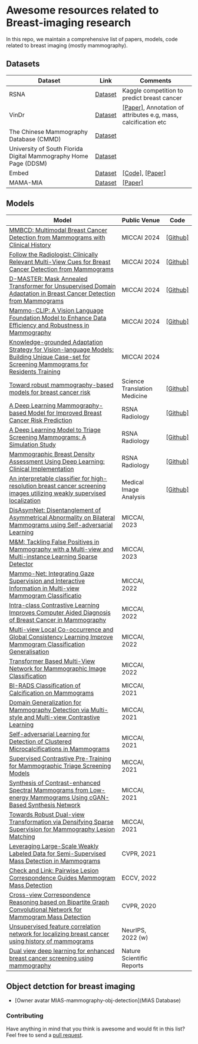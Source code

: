 # Awesome resources related to Breast-imaging research

In this repo, we maintain a comprehensive list of papers, models, code related to breast imaging (mostly mammography).

## Datasets

| Dataset                                                          | Link                                                                                   | Comments                                                                                                                                                                                                                                                        |
|------------------------------------------------------------------|----------------------------------------------------------------------------------------|-----------------------------------------------------------------------------------------------------------------------------------------------------------------------------------------------------------------------------------------------------------------|
| RSNA                                                             | [Dataset](https://www.kaggle.com/competitions/rsna-breast-cancer-detection/data)       | Kaggle competition to predict breast cancer                                                                                                                                                                                                                     |
| VinDr                                                            | [Dataset](https://vindr.ai/datasets/mammo)                                             | [[Paper]](https://www.nature.com/articles/s41597-023-02100-7), Annotation of attributes e.g, mass, calcification etc                                                                                                                                            |
| The Chinese Mammography Database (CMMD)                          | [Dataset](https://wiki.cancerimagingarchive.net/pages/viewpage.action?pageId=70230508) |                                                                                                                                                                                                                                                                 |
| University of South Florida Digital Mammography Home Page (DDSM) | [Dataset](http://www.eng.usf.edu/cvprg/Mammography/Database.html)                      |                                                                                                                                                                                                                                                                 |
| Embed                                                            | [Dataset](https://registry.opendata.aws/emory-breast-imaging-dataset-embed)            | [[Code]](https://github.com/Emory-HITI/EMBED_Open_Data/tree/main), [[Paper]](https://pubs.rsna.org/doi/epdf/10.1148/ryai.220047)                                                                                                                                |
| MAMA-MIA                                                         | [Dataset]((https://www.synapse.org/#!Synapse:syn60868042))                             | [[Paper]](https://www.nature.com/articles/s41597-025-04707-4.epdf?sharing_token=hN0sIYx9xBHLh7Jme-EyqtRgN0jAjWel9jnR3ZoTv0M63MHwznp6osGWQYkRBYGpliGZiX01qKbeQxX3eLsrtFE2lYzbsZB-4iutqAf_t69U3ocfbyrTp7TohGoGXin8B0DSJB8c6XMJcG3YRUWiYD_VkBVPVAbM1IkjluzhEQM%3D) |

## Models

| Model                                                                                                                                                                                                                                                                                    | Public Venue                 | Code                                                          |
|------------------------------------------------------------------------------------------------------------------------------------------------------------------------------------------------------------------------------------------------------------------------------------------|------------------------------|---------------------------------------------------------------|
| [MMBCD: Multimodal Breast Cancer Detection from Mammograms with Clinical History](https://papers.miccai.org/miccai-2024/paper/1311_paper.pdf)                                                                                                                                            | MICCAI 2024                  | [[Github]](https://github.com/Mammo-IITD-AIIMS/MMBCD)         |
| [Follow the Radiologist: Clinically Relevant Multi-View Cues for Breast Cancer Detection from Mammograms](https://papers.miccai.org/miccai-2024/paper/1306_paper.pdf)                                                                                                                    | MICCAI 2024                  | [[Github]](https://github.com/Mammo-IITD-AIIMS/CEN)           |
| [D-MASTER: Mask Annealed Transformer for Unsupervised Domain Adaptation in Breast Cancer Detection from Mammograms](https://papers.miccai.org/miccai-2024/paper/1343_paper.pdf)                                                                                                          | MICCAI 2024                  | [[Github]](https://dmaster-iitd.github.io/webpage/)           |
| [Mammo-CLIP: A Vision Language Foundation Model to Enhance Data Efficiency and Robustness in Mammography](https://arxiv.org/abs/2405.12255)                                                                                                                                              | MICCAI 2024                  | [[Github]](https://github.com/batmanlab/Mammo-CLIP/tree/main) |
| [Knowledge-grounded Adaptation Strategy for Vision-language Models: Building Unique Case-set for Screening Mammograms for Residents Training](https://arxiv.org/abs/2405.19675)                                                                                                          | MICCAI 2024                  |                                                               |
| [Toward robust mammography-based models for breast cancer risk](https://www.science.org/doi/10.1126/scitranslmed.aba4373)                                                                                                                                                                | Science Translation Medicine | [[Github]](https://github.com/yala/OncoNet_Public)            |
| [A Deep Learning Mammography-based Model for Improved Breast Cancer Risk Prediction](https://pubs.rsna.org/doi/full/10.1148/radiol.2019182716)                                                                                                                                           | RSNA Radiology               | [[Github]](https://github.com/yala/OncoNet_Public)            |
| [A Deep Learning Model to Triage Screening Mammograms: A Simulation Study](https://pubs.rsna.org/doi/10.1148/radiol.2019182908)                                                                                                                                                          | RSNA Radiology               | [[Github]](https://github.com/yala/OncoNet_Public)            |                                                                                                                        | RSNA Radiology               | [[paper]](https://registry.opendata.aws/emory-breast-imaging-dataset-embed/), Large scale breast dataset             |
| [Mammographic Breast Density Assessment Using Deep Learning: Clinical Implementation](https://pubs.rsna.org/doi/10.1148/radiol.2018180694)                                                                                                                                               | RSNA Radiology               | [[Github]](https://github.com/yala/OncoNet_Public)            |
| [An interpretable classifier for high-resolution breast cancer screening images utilizing weakly supervised localization](https://www.sciencedirect.com/science/article/pii/S1361841520302723)                                                                                           | Medical Image Analysis       | [[Github]](https://github.com/nyukat/GMIC)                    |
| [DisAsymNet: Disentanglement of Asymmetrical Abnormality on Bilateral Mammograms using Self-adversarial Learning](https://conferences.miccai.org/2023/papers/208-Paper1291.html)                                                                                                         | MICCAI, 2023                 |                                                               |
| [M&M: Tackling False Positives in Mammography with a Multi-view and Multi-instance Learning Sparse Detector](https://conferences.miccai.org/2023/papers/394-Paper3448.html)                                                                                                              | MICCAI, 2023                 |                                                               |
| [Mammo-Net: Integrating Gaze Supervision and Interactive Information in Multi-view Mammogram Classificatio](https://conferences.miccai.org/2023/papers/398-Paper1299.html)                                                                                                               | MICCAI, 2022                 |                                                               |
| [Intra-class Contrastive Learning Improves Computer Aided Diagnosis of Breast Cancer in Mammography](https://conferences.miccai.org/2022/papers/266-Paper1938.html)                                                                                                                      | MICCAI, 2022                 |                                                               |
| [Multi-view Local Co-occurrence and Global Consistency Learning Improve Mammogram Classification Generalisation](https://arxiv.org/pdf/2209.10478.pdf)                                                                                                                                   | MICCAI, 2022                 |                                                               |
| [Transformer Based Multi-View Network for Mammographic Image Classification](https://conferences.miccai.org/2022/papers/523-Paper1238.html)                                                                                                                                              | MICCAI, 2022                 |                                                               |
| [BI-RADS Classification of Calcification on Mammograms](https://miccai2021.org/openaccess/paperlinks/2021/09/01/072-Paper2071.html)                                                                                                                                                      | MICCAI, 2021                 |                                                               |
| [Domain Generalization for Mammography Detection via Multi-style and Multi-view Contrastive Learning](https://miccai2021.org/openaccess/paperlinks/2021/09/01/159-Paper1740.html)                                                                                                        | MICCAI, 2021                 |                                                               |
| [Self-adversarial Learning for Detection of Clustered Microcalcifications in Mammograms](https://miccai2021.org/openaccess/paperlinks/2021/09/01/420-Paper1339.html)                                                                                                                     | MICCAI, 2021                 |                                                               |
| [Supervised Contrastive Pre-Training for Mammographic Triage Screening Models](https://miccai2021.org/openaccess/paperlinks/2021/09/01/461-Paper2074.html)                                                                                                                               | MICCAI, 2021                 |                                                               |
| [Synthesis of Contrast-enhanced Spectral Mammograms from Low-energy Mammograms Using cGAN-Based Synthesis Network](https://miccai2021.org/openaccess/paperlinks/2021/09/01/469-Paper1289.html)                                                                                           | MICCAI, 2021                 |                                                               |
| [Towards Robust Dual-view Transformation via Densifying Sparse Supervision for Mammography Lesion Matching](https://miccai2021.org/openaccess/paperlinks/2021/09/01/485-Paper1058.html)                                                                                                  | MICCAI, 2021                 |                                                               |
| [Leveraging Large-Scale Weakly Labeled Data for Semi-Supervised Mass Detection in Mammograms](https://openaccess.thecvf.com/content/CVPR2021/papers/Tang_Leveraging_Large-Scale_Weakly_Labeled_Data_for_Semi-Supervised_Mass_Detection_in_CVPR_2021_paper.pdf)                           | CVPR, 2021                   |                                                               |
| [Check and Link: Pairwise Lesion Correspondence Guides Mammogram Mass Detection](https://arxiv.org/pdf/2209.05809.pdf)                                                                                                                                                                   | ECCV, 2022                   |                                                               |
| [Cross-view Correspondence Reasoning based on Bipartite Graph Convolutional Network for Mammogram Mass Detection](https://openaccess.thecvf.com/content_CVPR_2020/papers/Liu_Cross-View_Correspondence_Reasoning_Based_on_Bipartite_Graph_Convolutional_Network_for_CVPR_2020_paper.pdf) | CVPR, 2020                   |                                                               | 
| [Unsupervised feature correlation network for localizing breast cancer using history of mammograms](https://www.cse.cuhk.edu.hk/~qdou/public/medneurips2022/108.pdf)                                                                                                                     | NeurIPS, 2022 (w)            |                                                               |
| [Dual view deep learning for enhanced breast cancer screening using mammography](https://www.nature.com/articles/s41598-023-50797-8)                                                                                                                                                     | Nature Scientific Reports    |                                                               |

## Object detction for breast imaging

- [Owner avatar MIAS-mammography-obj-detection](MIAS Database)

### Contributing

Have anything in mind that you think is awesome and would fit in this list? Feel free to send
a [pull request](https://github.com/batmanlab/awesome-breast-imaging-resources/pulls).
